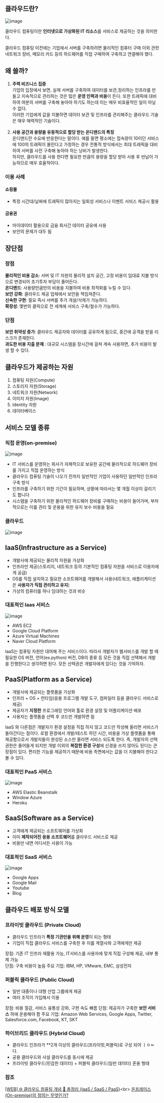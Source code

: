 ## 클라우드란?
![image](https://user-images.githubusercontent.com/43839951/206100270-865b7447-6bb7-4261-9e09-8e591ecc22ad.png)

클라우드 컴퓨팅이란 **인터넷으로 가상화된 IT 리소스**를 서비스로 제공하는 것을 의미한다.<br>

클라우드 컴퓨팅 이전에는 기업에서 서버를 구축하려면 물리적인 컴퓨터 구매 이외 관련 네트워크 장비,
메모리 카드 등의 하드웨어를 직접 구매하여 구축하고 연결해야 했다.

## 왜 쓸까?
1) **주력 비즈니스 집중**<br>
기업의 입장에서 보면, 실제 서버를 구축하여 데이터를 보관,정리하는 인프라를
만들고 지속적으로 관리하는 것은 많은 **운영 인력과 비용**이 든다. 또한 트래픽에 대비하여
여분의 서버를 구축해 놓아야 하기도 하는데 이는 매우 비효율적인 일이 아닐 수 없다.<br>
이러한 기업에게 값을 지불하면 데이터 보관 및 인프라를 관리해주는 클라우드 기술은 매우 매력적인
기술이다.
<br><br>
2) **사용 공간과 용량을 유동적으로 할당 받는 온디맨드의 특징**<br>
온디맨드란 수요에 반응한다는 말이다. 예를 들면 평소에는 접속량이 10이던 서비스에 100의 트래픽이 몰린다고
가정하는 경우 전통적 방식에서는 최대 트래픽을 대비하여 서버를 사전 구축해 놓아야 하는 낭비가 발생한다.<br>
하지만, 클라우드를 사용 한다면 필요한 만큼의 용량을 할당 받아 사용 후 반납이 가능하므로 매우 효율적이다.<br>

### 이용 사례
#### 쇼핑몰
- 특정 시간대/날짜에 트래픽이 많아지는 일회성 서비스나 이벤트 서비스 제공시 활용

#### 금융권
- 마이데이터 활용으로 금융 회사간 데이터 공유에 사용
- 보안의 문제가 대두 됨

## 장단점
### 장점
**물리적인 비용 감소**: 서버 및 IT 자원의 물리적 설치 공간, 고정 비용이 임대료
지불 방식으로 변경되어 초기투자 부담이 줄어든다.<br>
**온디맨드**: 사용량만큼만의 비용을 지불하여 비용 최적화를 누릴 수 있다.<br>
**보안 강화**: 클라우드 제공 업체에서 보안을 책임져준다.<br>
**신속한 구현**: 필요 즉시 서버를 추가 개설/삭제가 가능하다.<br>
**확장성**: 몇번의 클릭으로 전 세계에 서비스 구축/철수가 가능하다.<br>

### 단점
**보안 취약성 증가**: 클라우드 제공자와 데이터를 공유하게 됨으로, 중간에 공격을 받을
리스크가 존재한다.<br>
**과도한 비용 지출 문제** : 대규모 시스템을 장시간에 걸쳐 계속 사용하면, 추가 비용이 발생 할 수 있다.

## 클라우드가 제공하는 자원
1) 컴퓨팅 자원(Compute)
2) 스토리지 자원(Storage)
3) 네트워크 자원(Network)
4) 이미지 자원(Image)
5) Identity 자원
6) 데이터베이스

## 서비스 모델 종류
### 직접 운영(on-premise)
![image](https://user-images.githubusercontent.com/43839951/206082301-1fad3a21-5ac7-452d-a4f8-4a5b9cb79dab.png)
- IT 서비스를 운영하는 회사가 자체적으로 보유한 공간에 물리적으로 하드웨어 장비를 가지고 직접 운영하는 방식
- 클라우드 컴퓨팅 기술이 나오기 전까지 일반적인 기업이 사용하던 일반적인 인프라 구축 방식
- 인프라를 구축하기 위한 기간이 필요하며, 상황에 따라서는 몇 개월 이상이 걸리기도 합니다
- 시스템을 구축하기 위한 물리적인 하드웨어 장비를 구매하는 비용이 들어가며, 부차적으로는 이를 관리 및 운용을 위한 유지 보수 비용을 필요

### 클라우드
![image](https://user-images.githubusercontent.com/43839951/206082987-be91b80b-a879-4aba-b1ea-c258ef0b02c4.png)

## IaaS(Infrastructure as a Service)
- 개발사에 제공되는 물리적 자원을 가상화
- 인프라만 제공(스토리지, 네트워크 등의 기본적인 컴퓨팅 자원을 서비스로 이용자에게 공급)
- OS를 직접 설치하고 필요한 소프트웨어를 개발해서 사용(네트워크, 애플리케이션은 **사용자가 직접 관리하고 유지**)
- 가상의 컴퓨터를 하나 임대하는 것과 비슷

### 대표적인 Iaas 서비스
![image](https://user-images.githubusercontent.com/43839951/206085265-a899fe85-853c-4d4c-8daf-f5e3b08d2000.png)
- AWS EC2
- Google Cloud Platform
- Azure Virtual Machines
- Naver Cloud Platform

IaaS는 컴퓨팅 자원만 대여해 주는 서비스이다. 따라서 개발자가 웹서비스를 개발 할 때
필요한 OS 버전, 언어(ex.python) 버전, DB의 죵류 등 모든 것을 직접
선택해서 개발을 진행한다고 생각하면 된다. 모든 선택권은 개발자에게 있다는 것을 기억하자.

## PaaS(Platform as a Service)
- 개발사에 제공되는 플랫폼을 가상화
- 인프라 + OS + 런타임(응용 프로그램 개발 도구, 컴파일러 등을 클라우드 서비스로 제공)
- 제공자가 **지정한** 프로그래밍 언어와 툴로 환경 설정 및 어플리케이션 배포
- 사용자는 플랫폼을 선택 후 코드만 개발하면 됨

IaaS 와 다른점은 개발자가 환경 설정을 직접 하지 않고 코드만 작성해 올리면 
서비스가 돌아간다는 점이다. 로컬 환경에서 개발/테스트 하던 시간, 비용을 가상 플랫폼을 
통해 제공함으로서 개발자들이 완성된 소스만 올라면 서비스 되도록 한다.
즉, 개발자의 선택 권한은 줄어들게 되지만 개발 이외의 **복잡한 환경 구성**에 신경을 쓰지 않아도 된다는
큰 장점이 있다. 편리한 기능을 제공하기 때문에 비용 측면에서는 값을 더 지불해야 한다고 볼 수 있다.

### 대표적인 PaaS 서비스
![image](https://user-images.githubusercontent.com/43839951/206086283-1de46fe2-de4c-462e-87ae-288ea3fd7f9c.png)
- AWS Elastic Beanstalk
- Window Azure
- Heroku

## SaaS(Software as a Service)
- 고객에게 제공되는 소프트웨어를 가상화
- 이미 **제작되어진 응용 소프트웨어**를 클라우드 서비스로 제공
- 비용만 내면 어디서든 사용이 가능

### 대표적인 SaaS 서비스
![image](https://user-images.githubusercontent.com/43839951/206110011-c0aba289-e0a9-4422-9bbe-e60e16efe843.png)
- Google Apps
- Google Mail
- Youtube
- Blog

## 클라우드 배포 방식 모델
### 프라이빗 클라우드 (Private Cloud)
- 클라우드 인프라가 **특정 기관만을 위해 운영**이 되는 형태
- 기업이 직접 클라우드 서비스를 구축한 후 이를 계열사와 고객에게만 제공

장점: 기존 IT 인프라 재활용 가능, IT서비스를 사용자에 맞게 직접 구성해 제공, 내부 통제 가능<br>
단점: 구축 비용이 높음
주요 기업: IBM, HP, VMware, EMC, 삼성전자

### 퍼블릭 클라우드 (Public Cloud)
- 일반 대중이나 대형 산업 그룹에게 제공
- 여러 조직이 가입해서 이용

장점: 비용 절감, 서비스 융통성 강화, 구현 속도 빠름
단점: 제공자가 구축한 **보안 서비스** 하에 운용해야 함
주요 기업: Amazon Web Services, Google Apps, Twitter, Salesforce.com, Facebook, KT, SKT

### 하이브리드 클라우드 (Hybrid Cloud)
- 클라우드 인프라가 **2개 이상의 클라우드(프라이빗,퍼블릭)로 구성 되어 ㅣㅇㅆ다.
- 공용 클라우드와 사설 클라우드를 동시에 제공
- 프라이빗 클라우드(민감한 데이터) + 퍼블릭 클라우드(일반 데이터) 혼용 형태

### 참조
[[WEB] 🌐 클라우드 컴퓨팅 개념 💯 총정리 (IaaS / SaaS / PaaS)](https://inpa.tistory.com/entry/WEB-%F0%9F%8C%90-%ED%81%B4%EB%9D%BC%EC%9A%B0%EB%93%9C-%EC%BB%B4%ED%93%A8%ED%8C%85-%EA%B0%9C%EB%85%90-%EC%B4%9D%EC%A0%95%EB%A6%AC-IaaS-SaaS-PaaS#%ED%81%B4%EB%9D%BC%EC%9A%B0%EB%93%9C_%EC%BB%B4%ED%93%A8%ED%8C%85_%EC%9D%B4%EB%9E%80?)<br>
[온프레미스(On-premise)의 정의는 무엇인가?](https://7942yongdae.tistory.com/108)
